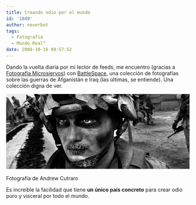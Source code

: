 ```yaml
---
title: Creando odio por el mundo
id: '1049'
author: neverbot
tags:
  - Fotografía
  - Mundo Real™
date: 2008-10-16 09:57:52
---
```


Dando la vuelta diaria por mi lector de feeds, me encuentro (gracias a [Fotografía Microsiervos](http://foto.microsiervos.com/eventos/espacio-de-batalla.html)) con [BattleSpace](http://www.battlespaceonline.org/), una colección de fotografías sobre las guerras de Afganistán e Iraq (las últimas, se entiende). Una colección digna de ver.

![Iraq (2003) - Andrew Cutraro](./creando-odio-por-el-mundo/iraq_2003_andrew_cutraro.jpg "Iraq (2003) - Andrew Cutraro")

Fotografía de Andrew Cutraro

Es increíble la facilidad que tiene **un único país concreto** para crear odio puro y visceral por todo el mundo.